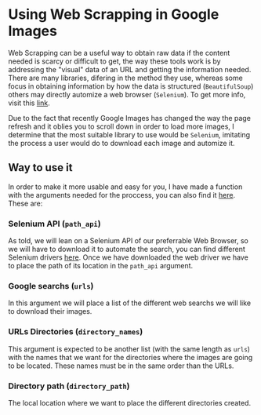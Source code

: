 # Using Web Scrapping in Google Images


Web Scrapping can be a useful way to obtain raw data if the content needed is scarcy or difficult to get, the way these tools work is by addressing the "visual" data of an URL and getting the information needed. There are many libraries, difering in the method they use, whereas some focus in obtaining information by how the data is  structured (`BeautifulSoup`) others may directly automize a web browser (`Selenium`). To get more info, visit this [link](https://medium.com/ymedialabs-innovation/web-scraping-using-beautiful-soup-and-selenium-for-dynamic-page-2f8ad15efe25).

Due to the fact that recently Google Images has changed the way the page refresh and it oblies you to scroll down in order to load more images, I determine that the most suitable library to use would be `Selenium`, imitating the process a user would do to download each image and automize it.

## Way to use it

In order to make it more usable and easy for you, I have made a function with the arguments needed for the proccess, you can also find it [here](Google_Images.ipynb). These are:

### Selenium API (`path_api`)

As told, we will lean on a Selenium API of our preferrable Web Browser, so we will have to download it to automate the search, you can find different Selenium drivers [here](https://www.selenium.dev/selenium/docs/api/javascript/index.html). Once we have downloaded the web driver we have to place the path of its location in the `path_api` argument.

### Google searchs (``urls``)

In this argument we will place a list of the different web searchs we will like to download their images. 


### URLs Directories (``directory_names``)

This argument is expected to be another list (with the same length as `urls`) with the names that we want for the directories where the images are going to be located. These names must be in the same order than the URLs.

### Directory path (``directory_path``)

The local location where we want to place the different directories created.
